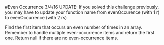 #Even Occurrence
3/4/16 UPDATE: If you solved this challenge previously, you may have to update your function name from evenOccurence (with 1 r) to evenOccurrence (with 2 rs)


Find the first item that occurs an even number of times in an array. Remember to handle multiple even-occurrence items and return the first one. Return null if there are no even-occurrence items.

